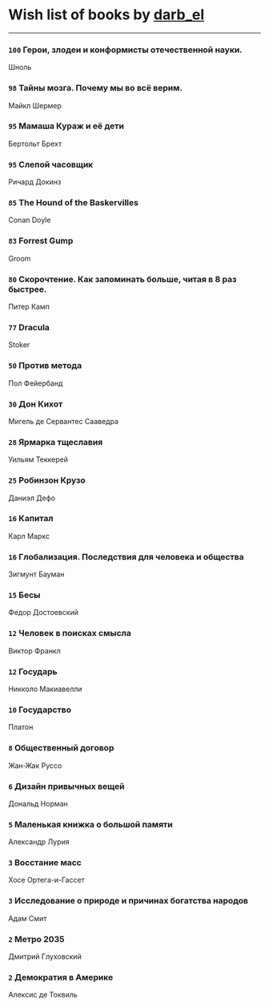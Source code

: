 # Wish list of books by [darb_el](http://vk.com/id184135339)
---

### `100` Герои, злодеи и конформисты отечественной науки.
Шноль

### `98` Тайны мозга. Почему мы во всё верим.
Майкл Шермер

### `95` Мамаша Кураж и её дети
Бертольт Брехт

### `95` Слепой часовщик
Ричард Докинз

### `85` The Hound of the Baskervilles
Conan Doyle

### `83` Forrest Gump
Groom

### `80` Скорочтение. Как запоминать больше, читая в 8 раз быстрее.
Питер Камп

### `77` Dracula
Stoker

### `50` Против метода
Пол Фейербанд

### `30` Дон Кихот
Мигель де Сервантес Сааведра

### `28` Ярмарка тщеславия
Уильям Теккерей

### `25` Робинзон Крузо
Даниэл Дефо

### `16` Капитал
Карл Маркс

### `16` Глобализация. Последствия для человека и общества
Зигмунт Бауман

### `15` Бесы
Федор Достоевский

### `12` Человек в поисках смысла
Виктор Франкл

### `12` Государь
Никколо Макиавелли

### `10` Государство
Платон

### `8` Общественный договор
Жан-Жак Руссо

### `6` Дизайн привычных вещей
Дональд Норман

### `5` Маленькая книжка о большой памяти
Александр Лурия

### `3` Восстание масс
Хосе Ортега-и-Гассет

### `3` Исследование о природе и причинах богатства народов
Адам Смит

### `2` Метро 2035
Дмитрий Глуховский

### `2` Демократия в Америке
Алексис де Токвиль

